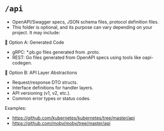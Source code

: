 # `/api`
- OpenAPI/Swagger specs, JSON schema files, protocol definition files.
- This folder is optional, and its purpose can vary depending on your project. It may include:

🔸 Option A: Generated Code
- gRPC: *.pb.go files generated from .proto.
- REST: Go files generated from OpenAPI specs using tools like oapi-codegen.

🔸 Option B: API Layer Abstractions
- Request/response DTO structs.
- Interface definitions for handler layers.
- API versioning (v1, v2, etc.).
- Common error types or status codes.

Examples:
- <https://github.com/kubernetes/kubernetes/tree/master/api>
- <https://github.com/moby/moby/tree/master/api>